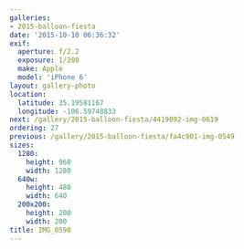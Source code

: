 ```yaml
---
galleries:
- 2015-balloon-fiesta
date: '2015-10-10 06:36:32'
exif:
  aperture: f/2.2
  exposure: 1/280
  make: Apple
  model: 'iPhone 6'
layout: gallery-photo
location:
  latitude: 35.19581167
  longitude: -106.59748833
next: /gallery/2015-balloon-fiesta/4419092-img-0619
ordering: 27
previous: /gallery/2015-balloon-fiesta/fa4c901-img-0549
sizes:
  1280:
    height: 960
    width: 1280
  640w:
    height: 480
    width: 640
  200x200:
    height: 200
    width: 200
title: IMG_0598
---
```

